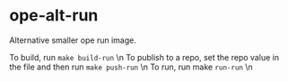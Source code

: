 # ope-alt-run

Alternative smaller ope run image.

To build, run `make build-run` \n
To publish to a repo, set the repo value in the file and then run `make push-run` \n
To run, run make `run-run` \n
